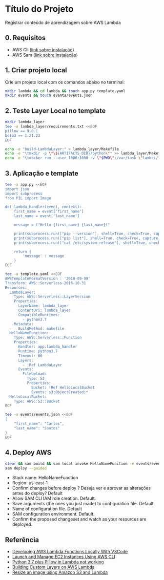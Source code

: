 
# Título do Projeto

Registrar conteúdo de aprendizagem sobre AWS Lambda

## 0. Requisitos
- AWS Cli ([link sobre instalação](https://docs.aws.amazon.com/pt_br/cli/latest/userguide/getting-started-install.html))
- AWS Sam ([link sobre instalação](https://docs.aws.amazon.com/pt_br/serverless-application-model/latest/developerguide/serverless-sam-cli-install.html))

## 1. Criar projeto local

Crie um projeto local com os comandos abaixo no terminal:


```bash
mkdir lambda && cd lambda && touch app.py template.yaml
mkdir events && touch events/events.json
```
## 2. Teste Layer Local no template
```bash
mkdir lambda_layer
tee -a lambda_layer/requirements.txt <<EOF
pillow == 9.0.1
boto3 == 1.21.23
EOF

echo -e "build-LambdaLayer:" > lambda_layer/Makefile
echo -e "\tmkdir -p \"\${ARTIFACTS_DIR}/python\"" >> lambda_layer/Makefile
echo -e "\tdocker run --user 1000:1000 -v \"$PWD\":/var/task \"lambci/lambda:build-python3.7\" /bin/sh -c \"pip install -r lambda_layer/requirements.txt -t .aws-sam/build/LambdaLayer/python; exit\"" >> lambda_layer/Makefile
```
## 3. Aplicação e template

```bash
tee -a app.py <<EOF
import json
import subprocess
from PIL import Image

def lambda_handler(event, context):
    first_name = event['first_name']
    last_name = event['last_name']

    message = f"Hello {first_name} {last_name}!"  

    print(subprocess.run(["pip --version"], shell=True, check=True, capture_output=True, text=True).stdout)
    print(subprocess.run(["pip list"], shell=True, check=True, capture_output=True, text=True).stdout)
    print(subprocess.run(["cat /etc/system-release"], shell=True, check=True, capture_output=True, text=True).stdout)

    return { 
        'message' : message
    }
EOF
```

```bash
tee -a template.yaml <<EOF
AWSTemplateFormatVersion : '2010-09-09'
Transform: AWS::Serverless-2016-10-31
Resources:
  LambdaLayer:
    Type: AWS::Serverless::LayerVersion
    Properties:
      LayerName: lambda_layer
      ContentUri: lambda_layer
      CompatibleRuntimes:
        - python3.7
    Metadata:
      BuildMethod: makefile
  HelloNameFunction:
    Type: AWS::Serverless::Function
    Properties:
      Handler: app.lambda_handler
      Runtime: python3.7
      Timeout: 60
      Layers:
        - !Ref LambdaLayer
      Events:
        FileUpload:
          Type: S3
          Properties: 
            Bucket: !Ref HelloLocalBucket
            Events: s3:ObjectCreated:*
  HelloLocalBucket:
    Type: AWS::S3::Bucket
EOF
```
```bash
tee -a events/events.json <<EOF
{
    "first_name": "Carlos",
    "last_name": "Santos"
}
EOF
```
## 4. Deploy AWS

```bash
clear && sam build && sam local invoke HelloNameFunction -e events/events.json
sam deploy --guided
```
- Stack name: HelloNameFunction
- Region: us-east-1
- Confirm changes before deploy ? Deseja ver e aprovar as alterações antes do deploy? Default
- Allow SAM CLI IAM role creation. Default.
- Save arguments (the ones you just made) to configuration file. Default.
- Name of configuration file. Default
- SAM configuration environment. Default.
- Confirm the proposed changeset and watch as your resources are deployed.

## Referência

 - [Developing AWS Lambda Functions Locally With VSCode](https://travis.media/developing-aws-lambda-functions-locally-vscode/)
 - [Launch and Manage EC2 Instances Using AWS CLI](https://medium.com/swlh/launch-and-manage-ec2-instances-using-aws-cli-7efae00e264b)
 - [Python 3.7 plus Pillow in Lambda not working](https://forums.aws.amazon.com/thread.jspa?threadID=309588)
 - [Building Custom Layers on AWS Lambda](https://towardsdatascience.com/building-custom-layers-on-aws-lambda-35d17bd9abbb)
 - [Resize an image using Amazon S3 and Lambda](https://austinlasseter.medium.com/resize-an-image-using-aws-s3-and-lambda-fda7a6abc61c)
